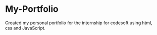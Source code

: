 # My-Portfolio
Created my personal portfolio for the internship for codesoft using html, css and JavaScript.
